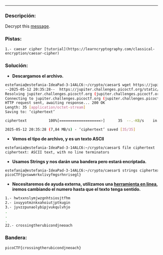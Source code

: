***
### Descripción:
Decrypt this [message](https://jupiter.challenges.picoctf.org/static/7d707a443e95054dc4cf30b1d9522ef0/ciphertext).

### Pistas: 
```
1.- caesar cipher [tutorial](https://learncryptography.com/classical-encryption/caesar-cipher)
```

### Solución:
- **Descargamos el archivo.**
```bash
estefania@estefania-IdeaPad-3-14ALC6:~/crypto/caesar$ wget https://jupiter.challenges.picoctf.org/static/7d707a443e95054dc4cf30b1d9522ef0/ciphertext 
--2025-05-12 20:35:28--  https://jupiter.challenges.picoctf.org/static/7d707a443e95054dc4cf30b1d9522ef0/ciphertext
Resolving jupiter.challenges.picoctf.org (jupiter.challenges.picoctf.org)... 3.131.60.8
Connecting to jupiter.challenges.picoctf.org (jupiter.challenges.picoctf.org)|3.131.60.8|:443... connected.
HTTP request sent, awaiting response... 200 OK
Length: 35 [application/octet-stream]
Saving to: ‘ciphertext’

ciphertext          100%[===================>]      35  --.-KB/s    in 0s      

2025-05-12 20:35:28 (7,84 MB/s) - ‘ciphertext’ saved [35/35]
```
- **Vemos el tipo de archivo, y es un texto ASCII**
```bash
estefania@estefania-IdeaPad-3-14ALC6:~/crypto/caesar$ file ciphertext 
ciphertext: ASCII text, with no line terminators
```
- **Usamos Strings y nos darán una bandera pero estará encriptada.**
```bash
estefania@estefania-IdeaPad-3-14ALC6:~/crypto/caesar$ strings ciphertext 
picoCTF{gvswwmrkxlivyfmgsrhnrisegl}
```
- **Necesitaremos de ayuda externa, utilizamos una [herramienta en linea](https://calculado.net/cifrado-cesar-codificador-decodificador-en-linea), iremos cambiando el numero hasta que el texto tenga sentido.**
```bash
1.- hwtxxnslymjwzgnhtsiosjtfhm
2.- ixuyyotmznkxahoiutjptkugin
3.- jyvzzpunaolybipjvukqulvhjo
.
.
.
22.- crossingtherubicondjneoach
```

### Bandera:
```
picoCTF{crossingtherubicondjneoach}
```
